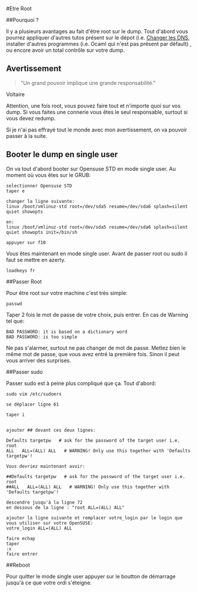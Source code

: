 #Etre Root

##Pourquoi ?

Il y a plusieurs avantages au fait d'être root sur le dump. Tout d'abord vous pourrez appliquer d'autres tutos présent sur le dépot
(i.e. [Changer les DNS](https://github.com/Vaur/Tutos-Epitech/blob/master/change-dns.md), installer d'autres programmes (i.e. Ocaml qui n'est pas présent par défault)
, ou encore avoir un total contrôle sur votre dump.


## Avertissement

> "Un grand pouvoir implique une grande responsabilité."

Voltaire

Attention, une fois root, vous pouvez faire tout et n'importe quoi sur vos dump. Si vous faites une connerie vous êtes le seul responsable, surtout si vous devez redump.

Si je n'ai pas effrayé tout le monde avec mon avertissement, on va pouvoir passer à la suite.

## Booter le dump en single user

On va tout d'abord booter sur Opensuse STD en mode single user. Au moment où vous êtes sur le GRUB:

```
selectionner Opensuse STD
taper e

changer la ligne suivante:
linux /boot/vmlinuz-std root=/dev/sda5 resume=/dev/sda6 splash=silent quiet showopts

en:
linux /boot/vmlinuz-std root=/dev/sda5 resume=/dev/sda6 splash=silent quiet showopts init=/bin/sh

appuyer sur f10
```

Vous êtes maintenant en mode single user. Avant de passer root ou sudo il faut se mettre en azerty.

```shell
loadkeys fr
```

##Passer Root

Pour être root sur votre machine c'est très simple:

```shell
passwd
```

Taper 2 fois le mot de passe de votre choix, puis entrer.
En cas de Warning tel que:

```passwd
BAD PASSWORD: it is based on a dictionary word
BAD PASSWORD: is too simple
```

Ne pas s'alarmer, surtout ne pas changer de mot de passe. Mettez bien le même mot de passe, que vous avez entré la première fois. Sinon il peut vous arriver des surprises.

##Passer sudo

Passer sudo est à peine plus compliqué que ça.
Tout d'abord:

```shell
sudo vim /etc/sudoers
```

```
se déplacer ligne 61

taper i


ajouter ## devant ces deux lignes:

Defaults targetpw   # ask for the password of the target user i.e. root
ALL   ALL=(ALL) ALL   # WARNING! Only use this together with 'Defaults targetpw'!

Vous devriez maintenant avoir:

##Defaults targetpw   # ask for the password of the target user i.e. root
##ALL   ALL=(ALL) ALL   # WARNING! Only use this together with 'Defaults targetpw'!

descendre jusqu'à la ligne 72
en dessous de la ligne : "root ALL=(ALL) ALL"

ajouter la ligne suivante et remplacer votre_login par le login que vous utiliser sur votre OpenSUSE:
votre_login ALL=(ALL) ALL

faire echap
taper
:x
faire entrer
```

##Reboot

Pour quitter le mode single user appuyer sur le boutton de démarrage jusqu'à ce que votre ordi s'éteigne.
